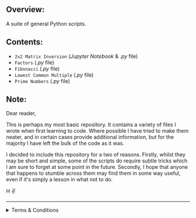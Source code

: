## Overview:
A suite of general Python scripts.

## Contents:
- `2x2 Matrix Inversion` (_Jupyter Notebook_ & _.py_ file)
- `Factors` (_.py_ file)
- `Fibonacci` (_.py_ file)
- `Lowest Common Multiple` (_.py_ file)
- `Prime Numbers` (_.py_ file)

## Note:
Dear reader,

This is perhaps my most basic repository. It contains a variety of files I wrote when first learning to code. Where possible I have tried to make them neater, and in certain cases provide additional information, but for the majority I have left the bulk of the code as it was. 

I decided to include this repository for a two of reasons. Firstly, whilst they may be short and simple, some of the scripts do require subtle tricks which I am sure to forget at some point in the future. Secondly, I hope that anyone that happens to stumble across them may find them in some way useful, even if it's simply a lesson in what not to do.

H ✌️

---
<details><summary>Terms & Conditions</summary>
<p>

#### Disclaimer:
_This repository and the code therein may be freely copied and distributed as necessary. It is being provided solely for information and general illustrative purposes. The author will not be responsible for the consequences of reliance upon the code or for numbers produced from using the code._

#### End User Terms of Service:
Where appropriate, this repository is in compliance with Section C. Acceptable Use and Section D. User-Generated Content of the GitHub Terms of Service.  For more information, please see here: https://docs.github.com/en/site-policy/github-terms/github-terms-of-service

  </p>
  </details>
